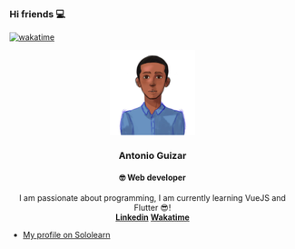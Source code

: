 ### Hi friends 💻

[![wakatime](https://wakatime.com/badge/user/fa87ad1d-652d-4da1-a193-a29cdaad4e1a.svg)](https://wakatime.com/@fa87ad1d-652d-4da1-a193-a29cdaad4e1a)
<!--
**AntonioGuizar/antonioguizar** is a ✨ _special_ ✨ repository because its `README.md` (this file) appears on your GitHub profile.

Here are some ideas to get you started:

- 🔭 I’m currently working on ...
- 🌱 I’m currently learning ...
- 👯 I’m looking to collaborate on ...
- 🤔 I’m looking for help with ...
- 💬 Ask me about ...
- 📫 How to reach me: ...
- 😄 Pronouns: ...
- ⚡ Fun fact: ...
-->
<div align="center">
  <a href="https://github.com/AntonioGuizar">
    <img src="images/antonioguizar.png" alt="Antonio Guizar Web Developer" width="150" height="150">
  </a>

  <h3 align="center">Antonio Guizar</h3>
  <h4 align="center">🤓 Web developer</h4>

  <p align="center">
    I am passionate about programming, I am currently learning VueJS and Flutter 😎!
    <br />
    <a href="https://www.linkedin.com/in/antonio-guizar"><strong>Linkedin</strong></a>
    <a href="https://wakatime.com/@AntonioGuizar"><strong>Wakatime</strong></a>
  </p>
</div>
<div>
  <ul>
    <li><a href="https://www.sololearn.com/profile/2574905">My profile on Sololearn</a></li>
  </ul>
</div>
